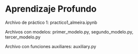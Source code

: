 # Aprendizaje Profundo

Archivo de práctico 1: practico1_almeira.ipynb

Archivos con modelos: primer_modelo.py, segundo_modelo.py, tercer_modelo.py

Archivo con funciones auxiliares: auxiliary.py
